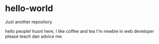 # hello-world
Just another repository

hello people!
husni here, I like coffee and tea
I'm newbie in web developer 
please teach dan advice me.
